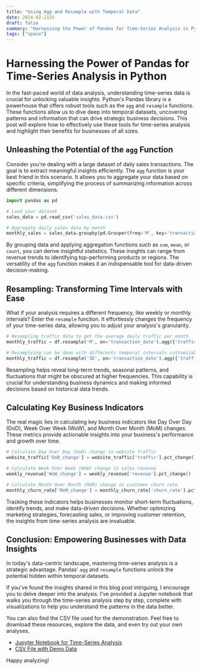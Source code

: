 ```yaml
---
title: "Using Agg and Resample with Temporal Data"
date: 2024-02-2125
draft: false
summary: "Harnessing the Power of Pandas for Time-Series Analysis in Python"
tags: ["space"]
---
```


# Harnessing the Power of Pandas for Time-Series Analysis in Python

In the fast-paced world of data analysis, understanding time-series data is crucial for unlocking valuable insights. Python's Pandas library is a powerhouse that offers robust tools such as the `agg` and `resample` functions. These functions allow us to dive deep into temporal datasets, uncovering patterns and information that can drive strategic business decisions. This post will explore how to effectively use these tools for time-series analysis and highlight their benefits for businesses of all sizes.

## Unleashing the Potential of the `agg` Function

Consider you're dealing with a large dataset of daily sales transactions. The goal is to extract meaningful insights efficiently. The `agg` function is your best friend in this scenario. It allows you to aggregate your data based on specific criteria, simplifying the process of summarizing information across different dimensions.

```python
import pandas as pd

# Load your dataset
sales_data = pd.read_csv('sales_data.csv')

# Aggregate daily sales data by month
monthly_sales = sales_data.groupby(pd.Grouper(freq='M', key='transaction_date')).agg({'sales_amount': 'sum'})
```

By grouping data and applying aggregation functions such as `sum`, `mean`, or `count`, you can derive insightful statistics. These insights can range from revenue trends to identifying top-performing products or regions. The versatility of the `agg` function makes it an indispensable tool for data-driven decision-making.

## Resampling: Transforming Time Intervals with Ease

What if your analysis requires a different frequency, like weekly or monthly intervals? Enter the `resample` function. It effortlessly changes the frequency of your time-series data, allowing you to adjust your analysis's granularity.

```python
# Resampling traffic data to get the average daily traffic per month
monthly_traffic = df.resample('M', on='transaction_date').agg({'traffic': 'mean'})

# Resampleing can be done with differents temporal intervals customizable by frequency.
monthly_traffic = df.resample('3D', on='transaction_date').agg({'traffic': 'mean'})

```

Resampling helps reveal long-term trends, seasonal patterns, and fluctuations that might be obscured at higher frequencies. This capability is crucial for understanding business dynamics and making informed decisions based on historical data trends.

## Calculating Key Business Indicators

The real magic lies in calculating key business indicators like Day Over Day (DoD), Week Over Week (WoW), and Month Over Month (MoM) changes. These metrics provide actionable insights into your business's performance and growth over time.

```python
# Calculate Day Over Day (DoD) change in website traffic
website_traffic['DoD_change'] = website_traffic['traffic'].pct_change()

# Calculate Week Over Week (WoW) change in sales revenue
weekly_revenue['WoW_change'] = weekly_revenue['revenue'].pct_change()

# Calculate Month Over Month (MoM) change in customer churn rate
monthly_churn_rate['MoM_change'] = monthly_churn_rate['churn_rate'].pct_change()
```

Tracking these indicators helps businesses monitor short-term fluctuations, identify trends, and make data-driven decisions. Whether optimizing marketing strategies, forecasting sales, or improving customer retention, the insights from time-series analysis are invaluable.

## Conclusion: Empowering Businesses with Data Insights

In today's data-centric landscape, mastering time-series analysis is a strategic advantage. Pandas' `agg` and `resample` functions unlock the potential hidden within temporal datasets.

If you've found the insights shared in this blog post intriguing, I encourage you to delve deeper into the analysis. I've provided a Jupyter notebook that walks you through the time-series analysis step by step, complete with visualizations to help you understand the patterns in the data better.

You can also find the CSV file used for the demonstration. Feel free to download these resources, explore the data, and even try out your own analyses.

- [Jupyter Notebook for Time-Series Analysis](../../assets/materials/pandas_time_series_demo.ipynb)
- [CSV File with Demo Data](../../assets/materials/demo_data_for_blog_post.csv)

Happy analyzing!
